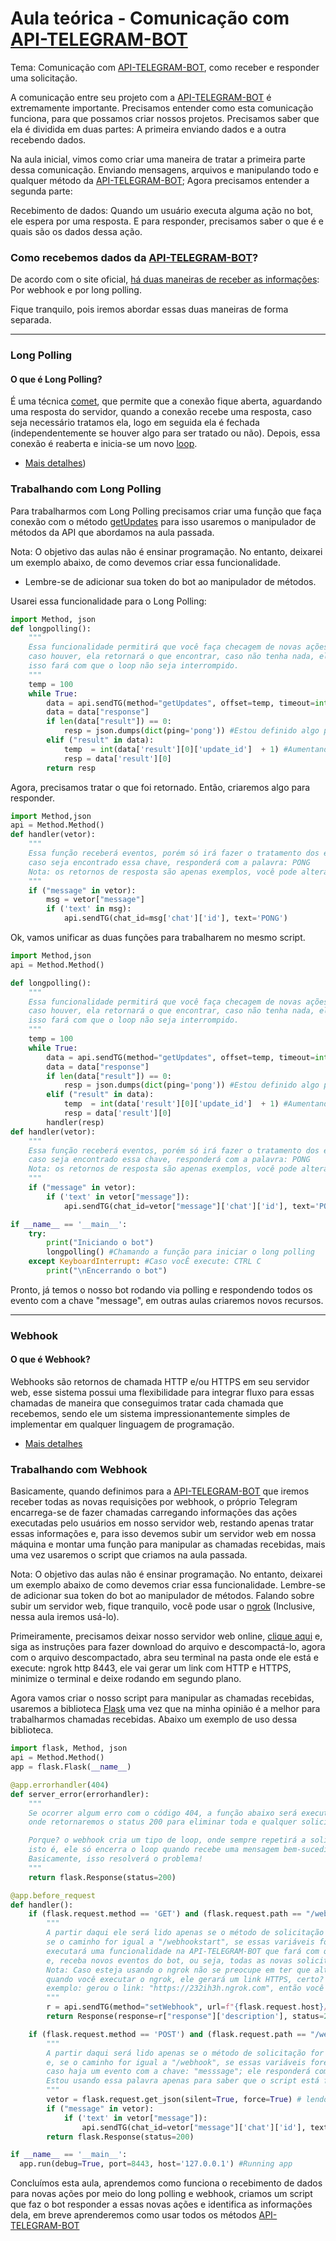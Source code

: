 # Aula teórica - Comunicação com [API-TELEGRAM-BOT](https://core.telegram.org/bots/api) 

Tema: Comunicação com [API-TELEGRAM-BOT](https://core.telegram.org/bots/api), como receber e responder uma solicitação.

A comunicação entre seu projeto com a [API-TELEGRAM-BOT](https://core.telegram.org/bots/api) é extremamente importante. Precisamos entender como esta comunicação funciona, para que possamos criar nossos projetos. Precisamos saber que ela é dividida em duas partes: A primeira enviando dados e a outra recebendo dados.

Na aula inicial, vimos como criar uma maneira de tratar a primeira parte dessa comunicação. Enviando mensagens, arquivos e manipulando todo e qualquer método da [API-TELEGRAM-BOT](https://core.telegram.org/bots/api); Agora precisamos entender a segunda parte:

Recebimento de dados: Quando um usuário executa alguma ação no bot, ele espera por uma resposta. E para responder, precisamos saber o que é e quais são os dados dessa ação.

### Como recebemos dados da [API-TELEGRAM-BOT](https://core.telegram.org/bots/api)? 

De acordo com o site oficial, [há duas maneiras de receber as informações](https://core.telegram.org/bots/api#getting-updates): Por webhook e por long polling.

Fique tranquilo, pois iremos abordar essas duas maneiras de forma separada.

----
### Long Polling

#### O que é Long Polling?

É uma técnica [comet](https://pt.wikipedia.org/wiki/Comet_(programa%C3%A7%C3%A3o)), que permite que a conexão fique aberta, aguardando uma resposta do servidor, quando a conexão recebe uma resposta, caso seja necessário tratamos ela, logo em seguida ela é fechada (independentemente se houver algo para ser tratado ou não). Depois, essa conexão é reaberta e inicia-se um novo [loop](https://pt.wikipedia.org/wiki/Loop_(programa%C3%A7%C3%A3o)). 
- [Mais detalhes](https://rodolfofadino.com.br/usando-long-polling-com-asynccontrollers-a72e15db2f9e))

### Trabalhando com Long Polling

Para trabalharmos com Long Polling precisamos criar uma função que faça conexão com o método [getUpdates](https://core.telegram.org/bots/api#getupdates) para isso usaremos o manipulador de métodos da API que abordamos na aula passada.

Nota: O objetivo das aulas não é ensinar programação. No entanto, deixarei um exemplo abaixo, de como devemos criar essa funcionalidade. 
 * Lembre-se de adicionar sua token do bot ao manipulador de métodos.

Usarei essa funcionalidade para o Long Polling:
```python
import Method, json
def longpolling():
    """
    Essa funcionalidade permitirá que você faça checagem de novas ações e colete os dados,
    caso houver, ela retornará o que encontrar, caso não tenha nada, ela retornará algo pré-definido
    isso fará com que o loop não seja interrompido.
    """
    temp = 100
    while True:
        data = api.sendTG(method="getUpdates", offset=temp, timeout=int(temp+1), allowd_updates='message')
        data = data["response"] 
        if len(data["result"]) == 0:
            resp = json.dumps(dict(ping='pong')) #Estou definido algo para retorna, caso não encontre resultados
        elif ("result" in data):
            temp  = int(data['result'][0]['update_id']  + 1) #Aumentando o tempo
            resp = data['result'][0]
        return resp
```

Agora, precisamos tratar o que foi retornado. Então, criaremos algo para responder.

```python
import Method,json
api = Method.Method()
def handler(vetor):
    """
    Essa função receberá eventos, porém só irá fazer o tratamento dos evento que possuam a chave: "message"; no vetor;  
    caso seja encontrado essa chave, responderá com a palavra: PONG
    Nota: os retornos de resposta são apenas exemplos, você pode alterar ou adicionar da maneira que preferir.
    """
    if ("message" in vetor):
        msg = vetor["message"]
        if ('text' in msg):
            api.sendTG(chat_id=msg['chat']['id'], text='PONG')
```
Ok, vamos unificar as duas funções para trabalharem no mesmo script.

```python
import Method,json
api = Method.Method()

def longpolling():
    """
    Essa funcionalidade permitirá que você faça checagem de novas ações e colete os dados,
    caso houver, ela retornará o que encontrar, caso não tenha nada, ela retornará algo pré-definido
    isso fará com que o loop não seja interrompido.
    """
    temp = 100
    while True:
        data = api.sendTG(method="getUpdates", offset=temp, timeout=int(temp+1), allowd_updates='message')
        data = data["response"] 
        if len(data["result"]) == 0:
            resp = json.dumps(dict(ping='pong')) #Estou definido algo para retorna, caso não encontre resultados
        elif ("result" in data):
            temp  = int(data['result'][0]['update_id']  + 1) #Aumentando o tempo
            resp = data['result'][0]
        handler(resp)
def handler(vetor):
    """
    Essa função receberá eventos, porém só irá fazer o tratamento dos evento que possuam a chave: "message"; no vetor;  
    caso seja encontrado essa chave, responderá com a palavra: PONG
    Nota: os retornos de resposta são apenas exemplos, você pode alterar ou adicionar da maneira que preferir.
    """
    if ("message" in vetor):
        if ('text' in vetor["message"]):
            api.sendTG(chat_id=vetor["message"]['chat']['id'], text='PONG')

if __name__ == '__main__':
    try:
        print("Iniciando o bot")
        longpolling() #Chamando a função para iniciar o long polling
    except KeyboardInterrupt: #Caso vocÊ execute: CTRL C
        print("\nEncerrando o bot")
```
Pronto, já temos o nosso bot rodando via polling e respondendo todos os evento com a chave "message", em outras aulas criaremos novos recursos.

----
### Webhook

#### O que é Webhook?

Webhooks são retornos de chamada HTTP e/ou HTTPS em seu servidor web, esse sistema possui uma flexibilidade para integrar fluxo para essas chamadas de maneira que conseguimos tratar cada chamada que recebemos, sendo ele um sistema impressionantemente simples de implementar em qualquer linguagem de programação.
- [Mais detalhes](https://pt.wikipedia.org/wiki/Webhook)

### Trabalhando com Webhook

Basicamente, quando definimos para a [API-TELEGRAM-BOT](https://core.telegram.org/bots/api) que iremos receber todas as novas requisições por webhook, o próprio Telegram encarrega-se de fazer chamadas carregando informações das ações executadas pelo usuários em nosso servidor web, restando apenas tratar essas informações e, para isso devemos subir um servidor web em nossa máquina e montar uma função para manipular as chamadas recebidas, mais uma vez usaremos o script que criamos na aula passada.

Nota: O objetivo das aulas não é ensinar programação. No entanto, deixarei um exemplo abaixo de como devemos criar essa funcionalidade. Lembre-se de adicionar sua token do bot ao manipulador de métodos. Falando sobre subir um servidor web, fique tranquilo, você pode usar o [ngrok](https://ngrok.com/) (Inclusive, nessa aula
iremos usá-lo).

Primeiramente, precisamos deixar nosso servidor web online, [clique aqui](https://ngrok.com/download) e, siga as instruções para fazer download do arquivo e descompactá-lo, agora com o arquivo descompactado, abra seu terminal na pasta onde ele está e execute: ngrok http 8443, ele vai gerar um link com HTTP e HTTPS, minimize o terminal e deixe rodando em segundo plano.

Agora vamos criar o nosso script para manipular as chamadas recebidas, usaremos a biblioteca [Flask](https://flask.palletsprojects.com/en/1.1.x/) uma vez que na minha opinião é a melhor para
trabalharmos chamadas recebidas. Abaixo um exemplo de uso dessa
biblioteca.
```python
import flask, Method, json
api = Method.Method()
app = flask.Flask(__name__)

@app.errorhandler(404)
def server_error(errorhandler):
    """
    Se ocorrer algum erro com o código 404, a função abaixo será executada,
    onde retornaremos o status 200 para eliminar toda e qualquer solicitação!

    Porque? o webhook cria um tipo de loop, onde sempre repetirá a solicitação até seja tratada como status 200,
    isto é, ele só encerra o loop quando recebe uma mensagem bem-sucedida de que, por padrão, possui o status 200,
    Basicamente, isso resolverá o problema!
    """
    return flask.Response(status=200)

@app.before_request
def handler():
    if (flask.request.method == 'GET') and (flask.request.path == "/webhookstart"): 
        """
        A partir daqui ele será lido apenas se o método de solicitação for "GET" e, 
        se o caminho for igual a "/webhookstart", se essas variáveis ​​forem verdadeiras, esse script 
        executará uma funcionalidade na API-TELEGRAM-BOT que fará com que a host seja reconhecida pelo flask
        e, receba novos eventos do bot, ou seja, todas as novas solicitações serão enviadas apenas para o host detectável pelo "flask"
        Nota: Caso esteja usando o ngrok não se preocupe em ter que alterar o HTTPS no código, 
        quando você executar o ngrok, ele gerará um link HTTPS, certo? acesse ele e adicione no final /webhookstart
        exemplo: gerou o link: "https://232ih3h.ngrok.com", então você deverá acessar o link  https://232ih3h.ngrok.com/webhookstart
        """
        r = api.sendTG(method="setWebhook", url=f"{flask.request.host}/webhook", max_connections=1, allowd_updates='message')
        return Response(response=r["response"]['description'], status=200)

    if (flask.request.method == 'POST') and (flask.request.path == "/webhook"):
        """
        A partir daqui será lido apenas se o método de solicitação for "POST" (padrão das chamadas do Telegram)
        e, se o caminho for igual a "/webhook", se essas variáveis ​​forem verdadeiras, o script irár ler os eventos,
        caso haja um evento com a chave: "messsage"; ele responderá com a palavra: PONG
        Estou usando essa palavra apenas para saber que o script está funcionando, você poderá usar outra coisa
        """
        vetor = flask.request.get_json(silent=True, force=True) # lendo os eventos recebido pela chamada
        if ("message" in vetor):
            if ('text' in vetor["message"]):
                api.sendTG(chat_id=vetor["message"]['chat']['id'], text='PONG')
        return flask.Response(status=200)

if __name__ == '__main__':
  app.run(debug=True, port=8443, host='127.0.0.1') #Running app
```

Concluímos esta aula, aprendemos como funciona o recebimento de dados para novas ações por meio do long polling e webhook, criamos um script que faz o bot responder a essas novas ações e identifica as informações dela, em breve aprenderemos como usar todos os métodos [API-TELEGRAM-BOT](https://core.telegram.org/bots/api) 

